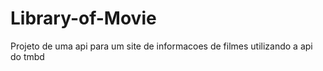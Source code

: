 # Library-of-Movie
Projeto de uma api para um site de informacoes de filmes utilizando a api do tmbd
